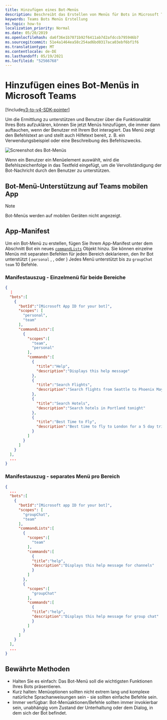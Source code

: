 ```yaml
---
title: Hinzufügen eines Bot-Menüs
description: Beschreibt das Erstellen von Menüs für Bots in Microsoft Teams
keywords: Teams Bots Menüs Erstellung
ms.topic: how-to
localization_priority: Normal
ms.date: 05/20/2019
ms.openlocfilehash: da6f36e1b7071b92f6411ab7d2afdccb795946b7
ms.sourcegitcommit: 51e4a1464ea58c254ad6bd0317aca03ebf6bf1f6
ms.translationtype: MT
ms.contentlocale: de-DE
ms.lasthandoff: 05/19/2021
ms.locfileid: "52566768"
---
```

# <a name="add-a-bot-menu-in-microsoft-teams"></a>Hinzufügen eines Bot-Menüs in Microsoft Teams

[!include[v3-to-v4-SDK-pointer](~/includes/v3-to-v4-pointer-bots.md)]

Um die Ermittlung zu unterstützen und Benutzer über die Funktionalität Ihres Bots aufzuklären, können Sie jetzt Menüs hinzufügen, die immer dann auftauchen, wenn der Benutzer mit Ihrem Bot interagiert. Das Menü zeigt den Befehlstext an und stellt auch Hilfetext bereit, z. B. ein Verwendungsbeispiel oder eine Beschreibung des Befehlszwecks.

![Screenshot des Bot-Menüs](~/assets/images/bots/bot-menus-bot-menu-sample.png)

Wenn ein Benutzer ein Menüelement auswählt, wird die Befehlszeichenfolge in das Textfeld eingefügt, um die Vervollständigung der Bot-Nachricht durch den Benutzer zu unterstützen.

## <a name="bot-menu-support-on-teams-mobile-app"></a>Bot-Menü-Unterstützung auf Teams mobilen App
> [!NOTE] 
> Bot-Menüs werden auf mobilen Geräten nicht angezeigt.

## <a name="app-manifest"></a>App-Manifest

Um ein Bot-Menü zu erstellen, fügen Sie Ihrem App-Manifest unter dem Abschnitt Bot ein neues [`commandLists`](~/resources/schema/manifest-schema.md#botscommandlists) Objekt hinzu. Sie können einzelne Menüs mit separaten Befehlen für jeden Bereich deklarieren, den Ihr Bot unterstützt ( `personal` , , oder ) Jedes Menü unterstützt bis zu `groupChat` `team` 10 Befehle.

### <a name="manifest-excerpt---single-menu-for-both-scopes"></a>Manifestauszug - Einzelmenü für beide Bereiche

```json
{
  ⋮
  "bots":[
    {
      "botId":"[Microsoft App ID for your bot]",
      "scopes": [
        "personal",
        "team"
      ],
      "commandLists":[
        {
          "scopes":[
            "team",
            "personal"
          ],
          "commands":[
            {
              "title":"Help",
              "description":"Displays this help message"
            },
            {
              "title":"Search Flights",
              "description":"Search flights from Seattle to Phoenix May 2-5 departing after 3pm"
            },
            {
              "title":"Search Hotels",
              "description":"Search hotels in Portland tonight"
            },
            {
              "title":"Best Time to Fly",
              "description":"Best time to fly to London for a 5 day trip this summer"
            }
          ]
        }
      ]
    }
  ],
  ...
}
```

### <a name="manifest-excerpt---separate-menu-per-scope"></a>Manifestauszug - separates Menü pro Bereich

```json
{
  ...
  "bots":[
    {
      "botId":"[Microsoft app ID for your bot]",
      "scopes": [
        "groupChat",
        "team"
      ],
      "commandLists":[
        {
          "scopes":[
            "team"
          ],
          "commands":[
            {
            "title":"help",
            "description":"Displays this help message for channels"
            }
          ]
        },
        {
          "scopes":[
            "groupChat"
          ],
          "commands":[
            {
            "title":"help",
            "description":"Displays this help message for group chat"
            }
          ]
        }
      ]
    }
  ],
  ...
}
```

## <a name="best-practices"></a>Bewährte Methoden

* Halten Sie es einfach: Das Bot-Menü soll die wichtigsten Funktionen Ihres Bots präsentieren.
* Kurz halten: Menüoptionen sollten nicht extrem lang und komplexe natürliche Sprachanweisungen sein - sie sollten einfache Befehle sein.
* Immer verfügbar: Bot-Menüaktionen/Befehle sollten immer invokierbar sein, unabhängig vom Zustand der Unterhaltung oder dem Dialog, in dem sich der Bot befindet.
